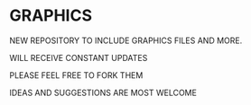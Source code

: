 # GRAPHICS 

NEW REPOSITORY TO INCLUDE GRAPHICS FILES AND MORE. 

WILL RECEIVE CONSTANT UPDATES 

PLEASE FEEL FREE TO FORK THEM 

IDEAS AND SUGGESTIONS ARE MOST WELCOME
